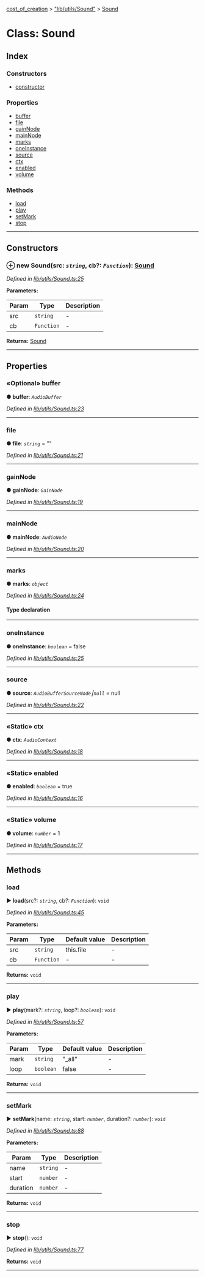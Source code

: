 [cost_of_creation](../README.md) > ["lib/utils/Sound"](../modules/_lib_utils_sound_.md) > [Sound](../classes/_lib_utils_sound_.sound.md)



# Class: Sound

## Index

### Constructors

* [constructor](_lib_utils_sound_.sound.md#constructor)


### Properties

* [buffer](_lib_utils_sound_.sound.md#buffer)
* [file](_lib_utils_sound_.sound.md#file)
* [gainNode](_lib_utils_sound_.sound.md#gainnode)
* [mainNode](_lib_utils_sound_.sound.md#mainnode)
* [marks](_lib_utils_sound_.sound.md#marks)
* [oneInstance](_lib_utils_sound_.sound.md#oneinstance)
* [source](_lib_utils_sound_.sound.md#source)
* [ctx](_lib_utils_sound_.sound.md#ctx)
* [enabled](_lib_utils_sound_.sound.md#enabled)
* [volume](_lib_utils_sound_.sound.md#volume)


### Methods

* [load](_lib_utils_sound_.sound.md#load)
* [play](_lib_utils_sound_.sound.md#play)
* [setMark](_lib_utils_sound_.sound.md#setmark)
* [stop](_lib_utils_sound_.sound.md#stop)



---
## Constructors
<a id="constructor"></a>


### ⊕ **new Sound**(src: *`string`*, cb?: *`Function`*): [Sound](_lib_utils_sound_.sound.md)


*Defined in [lib/utils/Sound.ts:25](https://github.com/codeartisticninja/cost_of_creation/blob/a194b56/src/script/_classes/lib/utils/Sound.ts#L25)*



**Parameters:**

| Param | Type | Description |
| ------ | ------ | ------ |
| src | `string`   |  - |
| cb | `Function`   |  - |





**Returns:** [Sound](_lib_utils_sound_.sound.md)

---


## Properties
<a id="buffer"></a>

### «Optional» buffer

**●  buffer**:  *`AudioBuffer`* 

*Defined in [lib/utils/Sound.ts:23](https://github.com/codeartisticninja/cost_of_creation/blob/a194b56/src/script/_classes/lib/utils/Sound.ts#L23)*





___

<a id="file"></a>

###  file

**●  file**:  *`string`*  = ""

*Defined in [lib/utils/Sound.ts:21](https://github.com/codeartisticninja/cost_of_creation/blob/a194b56/src/script/_classes/lib/utils/Sound.ts#L21)*





___

<a id="gainnode"></a>

###  gainNode

**●  gainNode**:  *`GainNode`* 

*Defined in [lib/utils/Sound.ts:19](https://github.com/codeartisticninja/cost_of_creation/blob/a194b56/src/script/_classes/lib/utils/Sound.ts#L19)*





___

<a id="mainnode"></a>

###  mainNode

**●  mainNode**:  *`AudioNode`* 

*Defined in [lib/utils/Sound.ts:20](https://github.com/codeartisticninja/cost_of_creation/blob/a194b56/src/script/_classes/lib/utils/Sound.ts#L20)*





___

<a id="marks"></a>

###  marks

**●  marks**:  *`object`* 

*Defined in [lib/utils/Sound.ts:24](https://github.com/codeartisticninja/cost_of_creation/blob/a194b56/src/script/_classes/lib/utils/Sound.ts#L24)*


#### Type declaration


[index: `string`]: [Mark](../interfaces/_lib_utils_sound_.mark.md)






___

<a id="oneinstance"></a>

###  oneInstance

**●  oneInstance**:  *`boolean`*  = false

*Defined in [lib/utils/Sound.ts:25](https://github.com/codeartisticninja/cost_of_creation/blob/a194b56/src/script/_classes/lib/utils/Sound.ts#L25)*





___

<a id="source"></a>

###  source

**●  source**:  *`AudioBufferSourceNode`⎮`null`*  =  null

*Defined in [lib/utils/Sound.ts:22](https://github.com/codeartisticninja/cost_of_creation/blob/a194b56/src/script/_classes/lib/utils/Sound.ts#L22)*





___

<a id="ctx"></a>

### «Static» ctx

**●  ctx**:  *`AudioContext`* 

*Defined in [lib/utils/Sound.ts:18](https://github.com/codeartisticninja/cost_of_creation/blob/a194b56/src/script/_classes/lib/utils/Sound.ts#L18)*





___

<a id="enabled"></a>

### «Static» enabled

**●  enabled**:  *`boolean`*  = true

*Defined in [lib/utils/Sound.ts:16](https://github.com/codeartisticninja/cost_of_creation/blob/a194b56/src/script/_classes/lib/utils/Sound.ts#L16)*





___

<a id="volume"></a>

### «Static» volume

**●  volume**:  *`number`*  = 1

*Defined in [lib/utils/Sound.ts:17](https://github.com/codeartisticninja/cost_of_creation/blob/a194b56/src/script/_classes/lib/utils/Sound.ts#L17)*





___


## Methods
<a id="load"></a>

###  load

► **load**(src?: *`string`*, cb?: *`Function`*): `void`



*Defined in [lib/utils/Sound.ts:45](https://github.com/codeartisticninja/cost_of_creation/blob/a194b56/src/script/_classes/lib/utils/Sound.ts#L45)*



**Parameters:**

| Param | Type | Default value | Description |
| ------ | ------ | ------ | ------ |
| src | `string`  |  this.file |   - |
| cb | `Function`  | - |   - |





**Returns:** `void`





___

<a id="play"></a>

###  play

► **play**(mark?: *`string`*, loop?: *`boolean`*): `void`



*Defined in [lib/utils/Sound.ts:57](https://github.com/codeartisticninja/cost_of_creation/blob/a194b56/src/script/_classes/lib/utils/Sound.ts#L57)*



**Parameters:**

| Param | Type | Default value | Description |
| ------ | ------ | ------ | ------ |
| mark | `string`  | &quot;_all&quot; |   - |
| loop | `boolean`  | false |   - |





**Returns:** `void`





___

<a id="setmark"></a>

###  setMark

► **setMark**(name: *`string`*, start: *`number`*, duration?: *`number`*): `void`



*Defined in [lib/utils/Sound.ts:88](https://github.com/codeartisticninja/cost_of_creation/blob/a194b56/src/script/_classes/lib/utils/Sound.ts#L88)*



**Parameters:**

| Param | Type | Description |
| ------ | ------ | ------ |
| name | `string`   |  - |
| start | `number`   |  - |
| duration | `number`   |  - |





**Returns:** `void`





___

<a id="stop"></a>

###  stop

► **stop**(): `void`



*Defined in [lib/utils/Sound.ts:77](https://github.com/codeartisticninja/cost_of_creation/blob/a194b56/src/script/_classes/lib/utils/Sound.ts#L77)*





**Returns:** `void`





___


